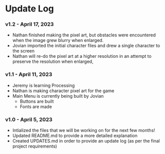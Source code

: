 # Update Log

### **v1.2** - April 17, 2023
- Nathan finished making the pixel art, but obstacles were encountered when the image grew blurry when enlarged.
- Jovian imported the initial character files and drew a single character to the screen
- Nathan will re-do the pixel art at a higher resolution in an attempt to preserve the resolution when enlarged,

### **v1.1** - April 11, 2023
- Jeremy is learning Processing
- Nathan is making character pixel art for the game
- Main Menu is currently being built by Jovian
  - Buttons are built
  - Fonts are made

### **v1.0** - April 5, 2023
- Intialized the files that we will be working on for the next few months!
- Updated README.md to provide a more detailed explanation
- Created UPDATES.md in order to provide an update log (as per the final project requirements)
